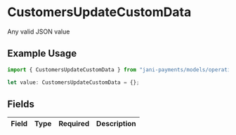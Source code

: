 # CustomersUpdateCustomData

Any valid JSON value

## Example Usage

```typescript
import { CustomersUpdateCustomData } from "jani-payments/models/operations";

let value: CustomersUpdateCustomData = {};
```

## Fields

| Field       | Type        | Required    | Description |
| ----------- | ----------- | ----------- | ----------- |